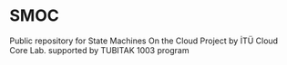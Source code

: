 # SMOC
Public repository for State Machines On the Cloud Project by İTÜ Cloud Core Lab. supported by TUBITAK 1003 program
